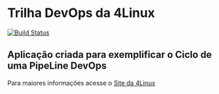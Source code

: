 # Trilha DevOps da 4Linux

<!-- Altere a Flag abaixo com sua URL do Travis -->
[![Build Status](https://travis-ci.org/RasecRapsag/DevOpsLab-HelloWorld.svg?branch=master)](https://travis-ci.org/RasecRapsag/DevOpsLab-HelloWorld)

## Aplicação criada para exemplificar o Ciclo de uma PipeLine DevOps


Para maiores informações acesse o [Site da 4Linux](https://www.4linux.com.br/cursos/devops)
